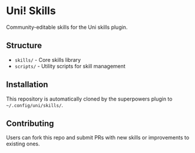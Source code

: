 # Uni! Skills

Community-editable skills for the Uni skills plugin.

## Structure

- `skills/` - Core skills library
- `scripts/` - Utility scripts for skill management

## Installation

This repository is automatically cloned by the superpowers plugin to `~/.config/uni/skills/`.

## Contributing

Users can fork this repo and submit PRs with new skills or improvements to existing ones.
